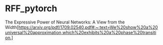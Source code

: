 # RFF_pytorch

The Expressive Power of Neural Networks: A View from the Width[https://arxiv.org/pdf/1709.02540.pdf#:~:text=We%20show%20a%20universal%20approximation,which%20exhibits%20a%20phase%20transition.]
